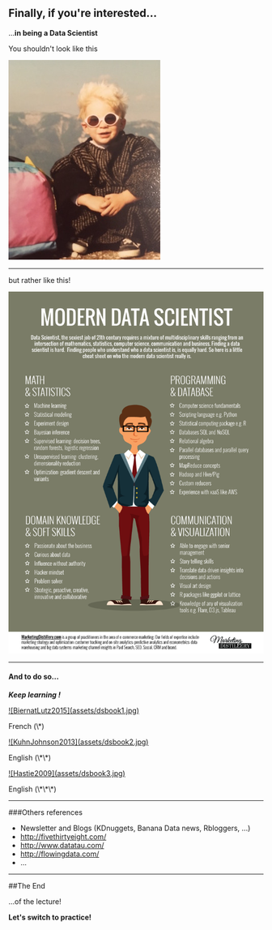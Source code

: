## Finally, if you're interested...
...**in being a Data Scientist**  

<!-- .slide: data-transition="zoom"  data-background="#e29191" -->
You shouldn't look like this

![That's me](assets/me.jpg)

---
<!-- .slide: data-transition="zoom" data-background="#91d87b" -->

but rather like this!

![A Data scientist](assets/dsdesc.png)<!-- .element: width="45%" -->  


---
#### And to do so...

***Keep learning !***  

<div class="side-by-side">
  <div class="side">
    <a href="https://www.amazon.fr/Data-science-fondamentaux-Machine-learning/dp/2212142439/ref=sr_1_1?ie=UTF8&qid=1478818462&sr=8-1&keywords=data+science" rel="BiernatLutz2015">![BiernatLutz2015](assets/dsbook1.jpg)</a>
    <p> French (\*) </p>
  </div>
  <div class="side">
    <a href="http://appliedpredictivemodeling.com/" rel="KuhnJohnson2013">![KuhnJohnson2013](assets/dsbook2.jpg)</a>
    <p> English (\*\*) </p>
  </div>
  <div class="side">
    <a href="https://www.amazon.com/gp/product/0387848576/ref=pd_sbs_14_t_0?ie=UTF8&psc=1&refRID=NB3N8S06EBXQQGREN02C" rel="Hastie2009">![Hastie2009](assets/dsbook3.jpg)</a>  
    <p> English (\*\*\*) </p>
  </div>
</div>

---
###Others references

- Newsletter and Blogs (KDnuggets, Banana Data news, Rbloggers, ...)
- http://fivethirtyeight.com/
- http://www.datatau.com/
- http://flowingdata.com/
- ...

---
##The End

...of the lecture!<!-- .element: class="fragment" -->

**Let's switch to practice!**<!-- .element: class="fragment" -->
